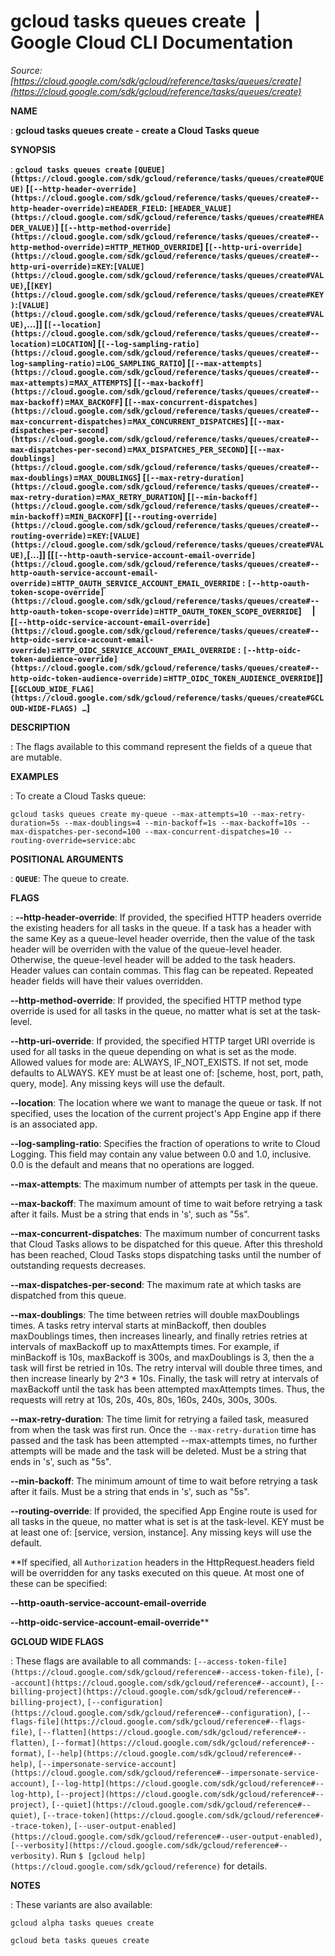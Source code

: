 # gcloud tasks queues create  |  Google Cloud CLI Documentation

*Source: [https://cloud.google.com/sdk/gcloud/reference/tasks/queues/create](https://cloud.google.com/sdk/gcloud/reference/tasks/queues/create)*

**NAME**

: **gcloud tasks queues create - create a Cloud Tasks queue**

**SYNOPSIS**

: **`gcloud tasks queues create` `[QUEUE](https://cloud.google.com/sdk/gcloud/reference/tasks/queues/create#QUEUE)` [`[--http-header-override](https://cloud.google.com/sdk/gcloud/reference/tasks/queues/create#--http-header-override)`=`HEADER_FIELD`: `[HEADER_VALUE](https://cloud.google.com/sdk/gcloud/reference/tasks/queues/create#HEADER_VALUE)`] [`[--http-method-override](https://cloud.google.com/sdk/gcloud/reference/tasks/queues/create#--http-method-override)`=`HTTP_METHOD_OVERRIDE`] [`[--http-uri-override](https://cloud.google.com/sdk/gcloud/reference/tasks/queues/create#--http-uri-override)`=`KEY`:`[VALUE](https://cloud.google.com/sdk/gcloud/reference/tasks/queues/create#VALUE)`,[`[KEY](https://cloud.google.com/sdk/gcloud/reference/tasks/queues/create#KEY)`:`[VALUE](https://cloud.google.com/sdk/gcloud/reference/tasks/queues/create#VALUE)`,…]] [`[--location](https://cloud.google.com/sdk/gcloud/reference/tasks/queues/create#--location)`=`LOCATION`] [`[--log-sampling-ratio](https://cloud.google.com/sdk/gcloud/reference/tasks/queues/create#--log-sampling-ratio)`=`LOG_SAMPLING_RATIO`] [`[--max-attempts](https://cloud.google.com/sdk/gcloud/reference/tasks/queues/create#--max-attempts)`=`MAX_ATTEMPTS`] [`[--max-backoff](https://cloud.google.com/sdk/gcloud/reference/tasks/queues/create#--max-backoff)`=`MAX_BACKOFF`] [`[--max-concurrent-dispatches](https://cloud.google.com/sdk/gcloud/reference/tasks/queues/create#--max-concurrent-dispatches)`=`MAX_CONCURRENT_DISPATCHES`] [`[--max-dispatches-per-second](https://cloud.google.com/sdk/gcloud/reference/tasks/queues/create#--max-dispatches-per-second)`=`MAX_DISPATCHES_PER_SECOND`] [`[--max-doublings](https://cloud.google.com/sdk/gcloud/reference/tasks/queues/create#--max-doublings)`=`MAX_DOUBLINGS`] [`[--max-retry-duration](https://cloud.google.com/sdk/gcloud/reference/tasks/queues/create#--max-retry-duration)`=`MAX_RETRY_DURATION`] [`[--min-backoff](https://cloud.google.com/sdk/gcloud/reference/tasks/queues/create#--min-backoff)`=`MIN_BACKOFF`] [`[--routing-override](https://cloud.google.com/sdk/gcloud/reference/tasks/queues/create#--routing-override)`=`KEY`:`[VALUE](https://cloud.google.com/sdk/gcloud/reference/tasks/queues/create#VALUE)`,[…]] [[`[--http-oauth-service-account-email-override](https://cloud.google.com/sdk/gcloud/reference/tasks/queues/create#--http-oauth-service-account-email-override)`=`HTTP_OAUTH_SERVICE_ACCOUNT_EMAIL_OVERRIDE` : `[--http-oauth-token-scope-override](https://cloud.google.com/sdk/gcloud/reference/tasks/queues/create#--http-oauth-token-scope-override)`=`HTTP_OAUTH_TOKEN_SCOPE_OVERRIDE`]     | [`[--http-oidc-service-account-email-override](https://cloud.google.com/sdk/gcloud/reference/tasks/queues/create#--http-oidc-service-account-email-override)`=`HTTP_OIDC_SERVICE_ACCOUNT_EMAIL_OVERRIDE` : `[--http-oidc-token-audience-override](https://cloud.google.com/sdk/gcloud/reference/tasks/queues/create#--http-oidc-token-audience-override)`=`HTTP_OIDC_TOKEN_AUDIENCE_OVERRIDE`]] [`[GCLOUD_WIDE_FLAG](https://cloud.google.com/sdk/gcloud/reference/tasks/queues/create#GCLOUD-WIDE-FLAGS) …`]**

**DESCRIPTION**

: The flags available to this command represent the fields of a queue that are
mutable.

**EXAMPLES**

: To create a Cloud Tasks queue:

```
gcloud tasks queues create my-queue --max-attempts=10 --max-retry-duration=5s --max-doublings=4 --min-backoff=1s --max-backoff=10s --max-dispatches-per-second=100 --max-concurrent-dispatches=10 --routing-override=service:abc
```

**POSITIONAL ARGUMENTS**

: **`QUEUE`**:
The queue to create.

**FLAGS**

: **--http-header-override**:
If provided, the specified HTTP headers override the existing headers for all
tasks in the queue. If a task has a header with the same Key as a queue-level
header override, then the value of the task header will be overriden with the
value of the queue-level header. Otherwise, the queue-level header will be added
to the task headers. Header values can contain commas. This flag can be
repeated. Repeated header fields will have their values overridden.

**--http-method-override**:
If provided, the specified HTTP method type override is used for all tasks in
the queue, no matter what is set at the task-level.

**--http-uri-override**:
If provided, the specified HTTP target URI override is used for all tasks in the
queue depending on what is set as the mode. Allowed values for mode are: ALWAYS,
IF_NOT_EXISTS. If not set, mode defaults to ALWAYS.
KEY must be at least one of: [scheme, host, port, path, query, mode]. Any
missing keys will use the default.

**--location**:
The location where we want to manage the queue or task. If not specified, uses
the location of the current project's App Engine app if there is an associated
app.

**--log-sampling-ratio**:
Specifies the fraction of operations to write to Cloud Logging. This field may
contain any value between 0.0 and 1.0, inclusive. 0.0 is the default and means
that no operations are logged.

**--max-attempts**:
The maximum number of attempts per task in the queue.

**--max-backoff**:
The maximum amount of time to wait before retrying a task after it fails. Must
be a string that ends in 's', such as "5s".

**--max-concurrent-dispatches**:
The maximum number of concurrent tasks that Cloud Tasks allows to be dispatched
for this queue. After this threshold has been reached, Cloud Tasks stops
dispatching tasks until the number of outstanding requests decreases.

**--max-dispatches-per-second**:
The maximum rate at which tasks are dispatched from this queue.

**--max-doublings**:
The time between retries will double maxDoublings times.
A tasks retry interval starts at minBackoff, then doubles maxDoublings times,
then increases linearly, and finally retries retries at intervals of maxBackoff
up to maxAttempts times.
For example, if minBackoff is 10s, maxBackoff is 300s, and maxDoublings is 3,
then the a task will first be retried in 10s. The retry interval will double
three times, and then increase linearly by 2^3 * 10s. Finally, the task will
retry at intervals of maxBackoff until the task has been attempted maxAttempts
times. Thus, the requests will retry at 10s, 20s, 40s, 80s, 160s, 240s, 300s,
300s.

**--max-retry-duration**:
The time limit for retrying a failed task, measured from when the task was first
run. Once the `--max-retry-duration` time has passed and the task has
been attempted --max-attempts times, no further attempts will be made and the
task will be deleted.
Must be a string that ends in 's', such as "5s".

**--min-backoff**:
The minimum amount of time to wait before retrying a task after it fails. Must
be a string that ends in 's', such as "5s".

**--routing-override**:
If provided, the specified App Engine route is used for all tasks in the queue,
no matter what is set is at the task-level.
KEY must be at least one of: [service, version, instance]. Any missing keys will
use the default.

**If specified, all `Authorization` headers in the HttpRequest.headers
field will be overridden for any tasks executed on this queue.
At most one of these can be specified:

**--http-oauth-service-account-email-override**

**--http-oidc-service-account-email-override****

**GCLOUD WIDE FLAGS**

: These flags are available to all commands: `[--access-token-file](https://cloud.google.com/sdk/gcloud/reference#--access-token-file)`,
`[--account](https://cloud.google.com/sdk/gcloud/reference#--account)`, `[--billing-project](https://cloud.google.com/sdk/gcloud/reference#--billing-project)`,
`[--configuration](https://cloud.google.com/sdk/gcloud/reference#--configuration)`,
`[--flags-file](https://cloud.google.com/sdk/gcloud/reference#--flags-file)`,
`[--flatten](https://cloud.google.com/sdk/gcloud/reference#--flatten)`, `[--format](https://cloud.google.com/sdk/gcloud/reference#--format)`, `[--help](https://cloud.google.com/sdk/gcloud/reference#--help)`, `[--impersonate-service-account](https://cloud.google.com/sdk/gcloud/reference#--impersonate-service-account)`,
`[--log-http](https://cloud.google.com/sdk/gcloud/reference#--log-http)`,
`[--project](https://cloud.google.com/sdk/gcloud/reference#--project)`, `[--quiet](https://cloud.google.com/sdk/gcloud/reference#--quiet)`, `[--trace-token](https://cloud.google.com/sdk/gcloud/reference#--trace-token)`, `[--user-output-enabled](https://cloud.google.com/sdk/gcloud/reference#--user-output-enabled)`,
`[--verbosity](https://cloud.google.com/sdk/gcloud/reference#--verbosity)`.
Run `$ [gcloud help](https://cloud.google.com/sdk/gcloud/reference)` for details.

**NOTES**

: These variants are also available:

```
gcloud alpha tasks queues create
```

```
gcloud beta tasks queues create
```